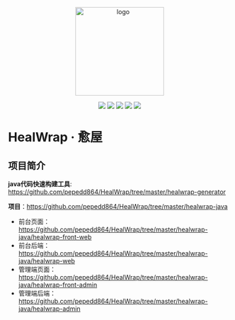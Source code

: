 <p align="center">
	<img width="200" height="200" alt="logo" src="https://picgo-img-repo.oss-cn-beijing.aliyuncs.com/img/b642e602fc8e728cf6139b095d27f365.png">
</p>

<p align="center">
	<a href="https://vuejs.org/"><img src="https://img.shields.io/badge/Vue-3.2.47-green.svg?logo=Vue.js"></a>
    <a href="https://github.com/pepedd864/HealWrap"><img src="https://img.shields.io/badge/Github-HealWrap-181717.svg?logo=GitHub"/></a>
    <a href=""><img src="https://img.shields.io/badge/Gitee-HealWrap-323717.svg?logo=Gitee"/></a>
    <a href="https://github.com/pepedd864/HealWrap"><img src="https://img.shields.io/github/license/mashape/apistatus.svg"></a>
	<a href="https://spring.io/"><img src="https://img.shields.io/badge/Springboot-2.5.14-green.svg?logo=Spring"></a>
</p>

# HealWrap · 愈屋

## 项目简介

**java代码快速构建工具**: https://github.com/pepedd864/HealWrap/tree/master/healwrap-generator

**项目**：https://github.com/pepedd864/HealWrap/tree/master/healwrap-java

- 前台页面：https://github.com/pepedd864/HealWrap/tree/master/healwrap-java/healwrap-front-web
- 前台后端：https://github.com/pepedd864/HealWrap/tree/master/healwrap-java/healwrap-web
- 管理端页面：https://github.com/pepedd864/HealWrap/tree/master/healwrap-java/healwrap-front-admin
- 管理端后端：https://github.com/pepedd864/HealWrap/tree/master/healwrap-java/healwrap-admin

